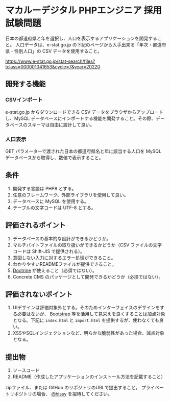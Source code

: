 # マカルーデジタル PHPエンジニア 採用試験問題

日本の都道府県と年を選択し、人口を表示するアプリケーションを開発すること。
人口データは、e-stat.go.jp の下記のページから入手出来る「年次・都道府県・性別人口」の CSV データを使用すること。

https://www.e-stat.go.jp/stat-search/files?tclass=000001041653&cycle=7&year=20220

## 開発する機能

### CSVインポート

e-stat.go.jp からダウンロードできる CSV データをブラウザからアップロードし、MySQL データベースにインポートする機能を開発すること。その際、データベースのスキーマは自由に設計して良い。

### 人口表示

GET パラメーターで渡された日本の都道府県名と年に該当する人口を MySQL データベースから取得し、数値で表示すること。

## 条件

1. 開発する言語は PHP8 とする。
2. 任意のフレームワーク、外部ライブラリを使用して良い。
3. データベースに MySQL を使用する。
4. テーブルの文字コードは UTF-8 とする。

## 評価されるポイント

1. データベースの基本的な設計ができるかどうか。
2. マルチバイトファイルの取り扱いができるかどうか（CSV ファイルの文字コードは Shift-JIS で提供される）。
3. 意図しない入力に対するエラー処理ができること。
4. わかりやすいREADMEファイルが提供できること。
5. [Doctrine](http://www.doctrine-project.org/) が使えること（必須ではない）。
6. Concrete CMS のパッケージとして開発できるかどうか（必須ではない）。

## 評価されないポイント

1. UIデザインは評価対象外とする。そのためインターフェイスのデザインをする必要はないが、 [Bootstrap](https://getbootstrap.com/) 等を活用して見栄えを良くすることは加点対象となる。下記に `index.html` と `import.html` を提供するが、使わなくても良い。
2. XSSやSQLインジェクションなど、明らかな脆弱性があった場合、減点対象となる。

## 提出物

1. ソースコード
2. README（作成したアプリケーションのインストール方法を記載すること）

zipファイル、または GitHub のリポジトリのURLで提出すること。
プライベートリポジトリの場合、 [@hissy](https://github.com/hissy) を招待してください。
